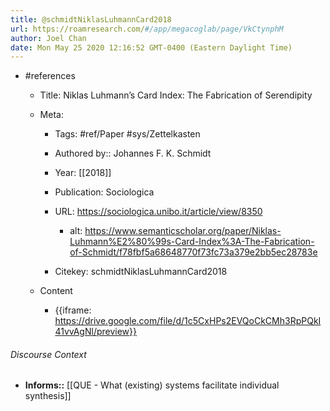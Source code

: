 ```yaml
---
title: @schmidtNiklasLuhmannCard2018
url: https://roamresearch.com/#/app/megacoglab/page/VkCtynphM
author: Joel Chan
date: Mon May 25 2020 12:16:52 GMT-0400 (Eastern Daylight Time)
---
```


- #references

    - Title: Niklas Luhmann’s Card Index: The Fabrication of Serendipity

    - Meta:

        - Tags: #ref/Paper #sys/Zettelkasten

        - Authored by::  Johannes F. K. Schmidt

        - Year: [[2018]]

        - Publication: Sociologica

        - URL: https://sociologica.unibo.it/article/view/8350

            - alt: https://www.semanticscholar.org/paper/Niklas-Luhmann%E2%80%99s-Card-Index%3A-The-Fabrication-of-Schmidt/f78fbf5a68648770f73fc73a379e2bb5ec28783e

        - Citekey: schmidtNiklasLuhmannCard2018

    - Content

        - {{iframe: https://drive.google.com/file/d/1c5CxHPs2EVQoCkCMh3RpPQkI41vvAgNl/preview}}

###### Discourse Context

- **Informs::** [[QUE - What (existing) systems facilitate individual synthesis]]
